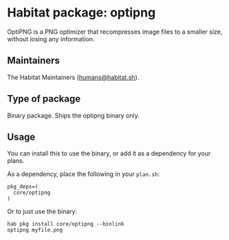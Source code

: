 # Habitat package: optipng

OptiPNG is a PNG optimizer that recompresses image files to a smaller size, without losing any information.

## Maintainers

The Habitat Maintainers (humans@habitat.sh).

## Type of package

Binary package. Ships the optipng binary only.

## Usage

You can install this to use the binary, or add it as a dependency for your plans.

As a dependency, place the following in your `plan.sh`:

```
pkg_deps=(
  core/optipng
)
```

Or to just use the binary:

```
hab pkg install core/optipng --binlink
optipng myfile.png
```
